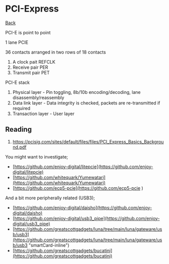 # PCI-Express 

[Back](./digital-design.md)

PCI-E is point to point

1 lane PCIE

36 contacts arranged in two rows of 18 contacts

1. A clock pait REFCLK
2. Receive pair PER
3. Transmit pair PET

PCI-E stack

1. Physical layer - Pin toggling, 8b/10b encoding/decoding, lane disassembly/reassembly
2. Data link layer - Data integrity is checked, packets are re-transmitted if required
3. Transaction layer - User layer

## Reading

1. https://pcisig.com/sites/default/files/files/PCI_Express_Basics_Background.pdf 

You might want to investigate;

- [https://github.com/enjoy-digital/litepcie](https://github.com/enjoy-digital/litepcie)
- [https://github.com/whitequark/Yumewatari](https://github.com/whitequark/Yumewatari) 
- [https://github.com/ecp5-pcie](https://github.com/ecp5-pcie )

And a bit more peripherally related (USB3);

- [https://github.com/enjoy-digital/daisho](https://github.com/enjoy-digital/daisho)
- [https://github.com/enjoy-digital/usb3_pipe](https://github.com/enjoy-digital/usb3_pipe)
- [https://github.com/greatscottgadgets/luna/tree/main/luna/gateware/usb/usb3](https://github.com/greatscottgadgets/luna/tree/main/luna/gateware/usb/usb3 "smartCard-inline")
- [https://github.com/greatscottgadgets/bucatini](https://github.com/greatscottgadgets/bucatini)

